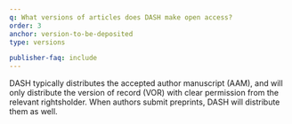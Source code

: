 ```yaml
---
q: What versions of articles does DASH make open access?
order: 3
anchor: version-to-be-deposited
type: versions

publisher-faq: include
---
```

DASH typically distributes the accepted author manuscript (AAM), and will only distribute the version of record (VOR) with clear permission from the relevant rightsholder. When authors submit preprints, DASH will distribute them as well.
